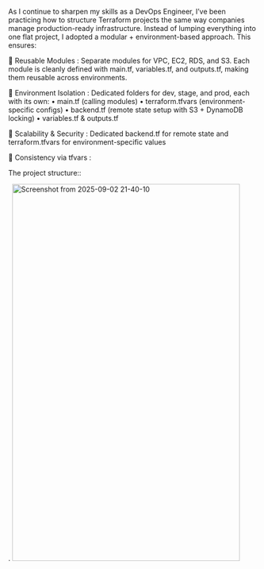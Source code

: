 As I continue to sharpen my skills as a DevOps Engineer, I’ve been practicing how to structure Terraform projects the same way companies manage production-ready infrastructure.
Instead of lumping everything into one flat project, I adopted a modular + environment-based approach. This ensures:

🔹 Reusable Modules :
 Separate modules for VPC, EC2, RDS, and S3. Each module is cleanly defined with main.tf, variables.tf, and outputs.tf, making them reusable across environments.

 
🔹 Environment Isolation :
Dedicated folders for dev, stage, and prod, each with its own:
    • main.tf (calling modules)
    • terraform.tfvars (environment-specific configs)
    • backend.tf (remote state setup with S3 + DynamoDB locking)
    • variables.tf & outputs.tf
      
      
🔹 Scalability & Security :
Dedicated backend.tf for remote state and terraform.tfvars for environment-specific values

🔹 Consistency via tfvars : 



The project structure::



.
 <img width="459" height="759" alt="Screenshot from 2025-09-02 21-40-10" src="https://github.com/user-attachments/assets/a7817bf3-2689-449e-9f18-d43ba3c26d61" />



